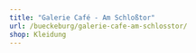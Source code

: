 ```yaml
---
title: "Galerie Café - Am Schloßtor"
url: /bueckeburg/galerie-cafe-am-schlosstor/
shop: Kleidung
---
```

